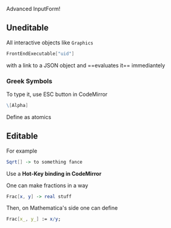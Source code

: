 Advanced InputForm!

## Uneditable
All interactive objects like `Graphics`

```mathematica
FrontEndExecutable["uid"]
```

with a link to a JSON object and ==evaluates it== immediantely

### Greek Symbols
То type it, use ESC button in CodeMirror

```mathematica
\[Alpha]
```

Define as atomics

## Editable
For example

```mathematica
Sqrt[] -> to something fance
```
Use a __Hot-Key binding in CodeMirror__

One can make fractions in a way

```mathematica
Frac[x, y] -> real stuff
```

Then, on Mathematica's side one can define

```mathematica
Frac[x_, y_] := x/y;
```